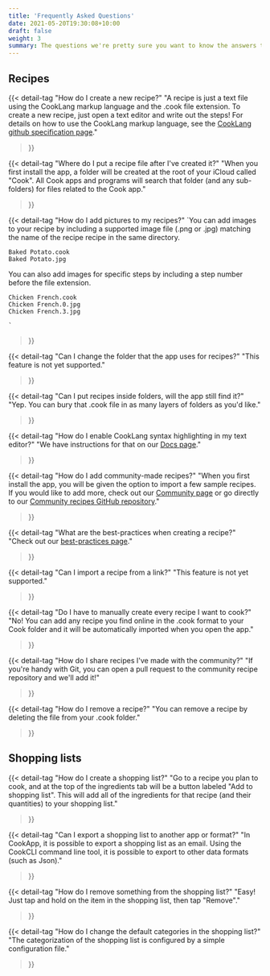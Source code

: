 ```yaml
---
title: 'Frequently Asked Questions'
date: 2021-05-20T19:30:08+10:00
draft: false
weight: 3
summary: The questions we're pretty sure you want to know the answers to.
---
```


## Recipes

{{< detail-tag
    "How do I create a new recipe?"
    "A recipe is just a text file using the CookLang markup language and the .cook file extension. To create a new recipe, just open a text editor and write out the steps! For details on how to use the CookLang markup language, see the [CookLang github specification page](https://github.com/Cooklang/spec)."
>}}

{{< detail-tag
    "Where do I put a recipe file after I've created it?"
    "When you first install the app, a folder will be created at the root of your iCloud called "Cook". All Cook apps and programs will search that folder (and any sub-folders) for files related to the Cook app."
>}}

{{< detail-tag
    "How do I add pictures to my recipes?"
    `You can add images to your recipe by including a supported image file (.png or .jpg) matching the name of the recipe recipe in the same directory.

    Baked Potato.cook
    Baked Potato.jpg

You can also add images for specific steps by including a step number before the file extension.

    Chicken French.cook
    Chicken French.0.jpg
    Chicken French.3.jpg

    `
>}}


{{< detail-tag
    "Can I change the folder that the app uses for recipes?"
    "This feature is not yet supported."
>}}

{{< detail-tag
    "Can I put recipes inside folders, will the app still find it?"
    "Yep. You can bury that .cook file in as many layers of folders as you'd like."
>}}

{{< detail-tag
    "How do I enable CookLang syntax highlighting in my text editor?"
    "We have instructions for that on our [Docs page](/docs/syntax-highlighting/)."
>}}

{{< detail-tag
    "How do I add community-made recipes?"
    "When you first install the app, you will be given the option to import a few sample recipes. If you would like to add more, check out our [Community page](https://cooklang.org/cli/help/community/) or go directly to our [Community recipes GitHub repository](https://github.com/Cooklang/recipes)."
>}}

{{< detail-tag
    "What are the best-practices when creating a recipe?"
    "Check out our [best-practices page](/docs/best-practices/)."
>}}

{{< detail-tag
    "Can I import a recipe from a link?"
    "This feature is not yet supported."
>}}

{{< detail-tag
    "Do I have to manually create every recipe I want to cook?"
    "No! You can add any recipe you find online in the .cook format to your Cook folder and it will be automatically imported when you open the app."
>}}

{{< detail-tag
    "How do I share recipes I've made with the community?"
    "If you're handy with Git, you can open a pull request to the community recipe repository and we'll add it!"
>}}

{{< detail-tag
    "How do I remove a recipe?"
    "You can remove a recipe by deleting the file from your .cook folder."
>}}

## Shopping lists

{{< detail-tag
    "How do I create a shopping list?"
    "Go to a recipe you plan to cook, and at the top of the ingredients tab will be a button labeled "Add to shopping list". This  will add all of the ingredients for that recipe (and their quantities) to your shopping list."
>}}

{{< detail-tag
    "Can I export a shopping list to another app or format?"
    "In CookApp, it is possible to export a shopping list as an email. Using the CookCLI command line tool, it is possible to export to other data formats (such as Json)."
>}}

{{< detail-tag
    "How do I remove something from the shopping list?"
    "Easy! Just tap and hold on the item in the shopping list, then tap "Remove"."
>}}

{{< detail-tag
    "How do I change the default categories in the shopping list?"
    "The categorization of the shopping list is configured by a simple configuration file."
>}}
